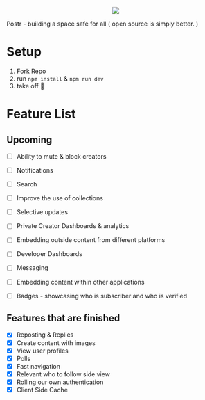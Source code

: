 <p align="center"><img src="https://v6-0.pages.dev/icons/icon-blue.jpg"/></p>

<p>Postr - building a space safe for all ( open source is simply better. )</p>

# Setup

1. Fork Repo
2. run `npm install` & `npm run dev`
3. take off 🚀

# Feature List

## Upcoming    
- [ ] Ability to mute & block creators
- [ ] Notifications
- [ ] Search
- [ ] Improve the use of collections
- [ ] Selective updates
- [ ] Private Creator Dashboards & analytics
- [ ] Embedding outside content from different platforms
- [ ] Developer Dashboards 
- [ ] Messaging 
- [ ] Embedding content within other applications 
- [ ] Badges - showcasing who is subscriber and who is verified 


## Features that are finished
- [x] Reposting & Replies
- [x] Create content with images
- [x] View user profiles 
- [x] Polls 
- [x] Fast navigation
- [x] Relevant who to follow side view 
- [x] Rolling our own authentication  
- [x] Client Side Cache
